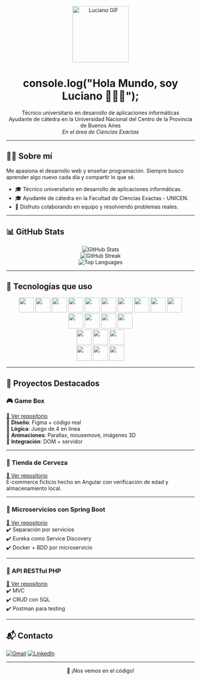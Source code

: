 <div align="center">
  <img height="150" src="https://private-user-images.githubusercontent.com/74038190/250967624-b3fef2db-e671-4610-bb84-1d65533dc5fb.gif" alt="Luciano GIF" />
</div>

<h1 align="center">console.log("Hola Mundo, soy Luciano 👋👨‍💻");</h1>

<p align="center">
  Técnico universitario en desarrollo de aplicaciones informáticas <br/>
  Ayudante de cátedra en la Universidad Nacional del Centro de la Provincia de Buenos Aires <br/>
  <em>En el área de Ciencias Exactas</em>
</p>

---

## 👨‍💻 Sobre mí

Me apasiona el desarrollo web y enseñar programación. Siempre busco aprender algo nuevo cada día y compartir lo que sé.

- 🎓 Técnico universitario en desarrollo de aplicaciones informáticas.
- 🎓 Ayudante de cátedra en la Facultad de Ciencias Exactas - UNICEN.
- 🤝 Disfruto colaborando en equipo y resolviendo problemas reales.

---

## 📊 GitHub Stats

<div align="center">
  <img src="https://github-readme-stats.vercel.app/api?username=LucianoOroquietam&show_icons=true&theme=radical" alt="GitHub Stats" />
  <br/>
  <img src="https://github-readme-streak-stats.herokuapp.com/?user=LucianoOroquietam&theme=radical" alt="GitHub Streak" />
  <br/>
  <img src="https://github-readme-stats.vercel.app/api/top-langs/?username=LucianoOroquietam&layout=compact&theme=radical" alt="Top Languages" />
</div>

---

## 🚀 Tecnologías que uso

<div align="center">

<!-- Frontend -->
<img src="https://cdn.jsdelivr.net/gh/devicons/devicon/icons/html5/html5-original.svg" width="40" />
<img src="https://cdn.jsdelivr.net/gh/devicons/devicon/icons/css3/css3-original.svg" width="40" />
<img src="https://cdn.jsdelivr.net/gh/devicons/devicon/icons/javascript/javascript-original.svg" width="40" />
<img src="https://cdn.jsdelivr.net/gh/devicons/devicon/icons/typescript/typescript-original.svg" width="40" />
<img src="https://cdn.jsdelivr.net/gh/devicons/devicon/icons/bootstrap/bootstrap-original.svg" width="40" />
<img src="https://cdn.jsdelivr.net/gh/devicons/devicon/icons/sass/sass-original.svg" width="40" />
<img src="https://www.vectorlogo.zone/logos/tailwindcss/tailwindcss-icon.svg" width="40" />
<img src="https://cdn.jsdelivr.net/gh/devicons/devicon/icons/angularjs/angularjs-original.svg" width="40" />
<img src="https://cdn.jsdelivr.net/gh/devicons/devicon/icons/react/react-original.svg" width="40" />
<img src="https://cdn4.iconfinder.com/data/icons/logos-brands-in-colors/3000/figma-logo-512.png" width="40" />
</br>

<!-- Backend -->
<img src="https://cdn.jsdelivr.net/gh/devicons/devicon/icons/java/java-original.svg" width="40" />
<img src="https://cdn.jsdelivr.net/gh/devicons/devicon/icons/php/php-original.svg" width="40" />
<img src="https://www.vectorlogo.zone/logos/laravel/laravel-icon.svg" width="40" />
<img src="https://cdn.jsdelivr.net/gh/devicons/devicon/icons/spring/spring-original.svg" width="40" />
</br>

<!-- Bases de datos -->
<img src="https://cdn.jsdelivr.net/gh/devicons/devicon/icons/mysql/mysql-original.svg" width="40" />
<img src="https://cdn.jsdelivr.net/gh/devicons/devicon/icons/postgresql/postgresql-original.svg" width="40" />
<img src="https://cdn.jsdelivr.net/gh/devicons/devicon/icons/mongodb/mongodb-original.svg" width="40" />
</br>

<!-- Herramientas -->
<img src="https://cdn.jsdelivr.net/gh/devicons/devicon/icons/docker/docker-original.svg" width="40" />
<img src="https://cdn.jsdelivr.net/gh/devicons/devicon/icons/github/github-original.svg" width="40" />
<img src="https://cdn.worldvectorlogo.com/logos/postman.svg" width="40" />
</div>

---

## 🌟 Proyectos Destacados

### 🎮 Game Box
[🔗 Ver repositorio](https://github.com/LucianoOroquietam/Interfaces-TPE-Grupo2)  
🎨 **Diseño**: Figma + código real  
🧠 **Lógica**: Juego de 4 en línea  
🌈 **Animaciones**: Parallax, mousemove, imágenes 3D  
🔗 **Integración**: DOM + servidor

---

### 🛒 Tienda de Cerveza
[🔗 Ver repositorio](https://github.com/LucianoOroquietam/proyecto-angular)  
E-commerce ficticio hecho en Angular con verificación de edad y almacenamiento local.

---

### 🧩 Microservicios con Spring Boot
[🔗 Ver repositorio](https://github.com/LucianoOroquietam/Microservicios-Spring-boot)  
✔️ Separación por servicios  
✔️ Eureka como Service Discovery  
✔️ Docker + BDD por microservicio

---

### 📡 API RESTful PHP
[🔗 Ver repositorio](https://github.com/LucianoOroquietam/api-rest-full)  
✔️ MVC  
✔️ CRUD con SQL  
✔️ Postman para testing

---

## 📬 Contacto

[![Gmail](https://img.shields.io/badge/-Email-D14836?style=for-the-badge&logo=gmail&logoColor=white)](mailto:oroquietaluciano@gmail.com)
[![LinkedIn](https://img.shields.io/badge/-LinkedIn-0072b1?style=for-the-badge&logo=linkedin&logoColor=white)](https://www.linkedin.com/in/luciano-oroquieta/)

---

<p align="center">🚀 ¡Nos vemos en el código!</p>
